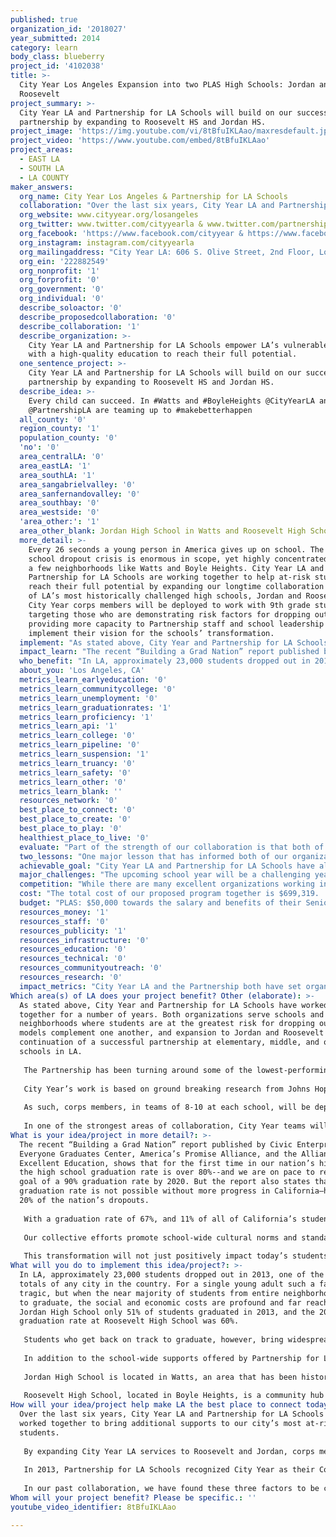 ```yaml
---
published: true
organization_id: '2018027'
year_submitted: 2014
category: learn
body_class: blueberry
project_id: '4102038'
title: >-
  City Year Los Angeles Expansion into two PLAS High Schools: Jordan and
  Roosevelt
project_summary: >-
  City Year LA and Partnership for LA Schools will build on our successful
  partnership by expanding to Roosevelt HS and Jordan HS.
project_image: 'https://img.youtube.com/vi/8tBfuIKLAao/maxresdefault.jpg'
project_video: 'https://www.youtube.com/embed/8tBfuIKLAao'
project_areas:
  - EAST LA
  - SOUTH LA
  - LA COUNTY
maker_answers:
  org_name: City Year Los Angeles & Partnership for LA Schools
  collaboration: "Over the last six years, City Year LA and Partnership for LA Schools have worked together to bring additional supports to our city’s most at-risk students. \r\n\r\nBy expanding City Year LA services to Roosevelt and Jordan, corps members will be at 10 out of 16 Partnership schools. When City Year partners with a new school, we look for a strong, positive school culture open to collaboration, committed to putting students first, and a fundamental belief in students’ potential to succeed. Partnership for LA Schools embodies this philosophy by providing students better instruction, safer campuses, enrichment programs & activities, and a rigorous curriculum that offers a platform to realize their full potential.  Partnership for LA Schools greatly values City Year corps members’ added-value by bringing additional individual attention to students that teachers often cannot extend in the course of a school day. \r\n\r\nIn 2013, Partnership for LA Schools recognized City Year as their Community Partner of the Year at its annual Family and Community Engagement Awards. We both deeply believe that our students are more likely to succeed if they attend a Partnership school with City Year corps members in the classroom. Our collaboration runs so deep that we have opted to apply for this grant together, rather than compete against one another. \r\n\r\nIn our past collaboration, we have found these three factors to be critical: 1) strong leadership from both organizations – on the ground level at the schools as well as at the senior level of our organizations; 2) shared values and a deep belief in our students and their potential; and 3) a willingness to leverage partnerships and outside resources to support our students and our work. \r\n"
  org_website: www.cityyear.org/losangeles
  org_twitter: www.twitter.com/cityyearla & www.twitter.com/partnershipla
  org_facebook: 'https://www.facebook.com/cityyear & https://www.facebook.com/PartnershipLA'
  org_instagram: instagram.com/cityyearla
  org_mailingaddress: "City Year LA: 606 S. Olive Street, 2nd Floor, Los Angeles, CA, 90014\r\nPLAS: 1541 Wilshire Blvd, Suite 200, Los Angeles, CA, 90017"
  org_ein: '222882549'
  org_nonprofit: '1'
  org_forprofit: '0'
  org_government: '0'
  org_individual: '0'
  describe_soloactor: '0'
  describe_proposedcollaboration: '0'
  describe_collaboration: '1'
  describe_organization: >-
    City Year LA and Partnership for LA Schools empower LA’s vulnerable students
    with a high-quality education to reach their full potential.
  one_sentence_project: >-
    City Year LA and Partnership for LA Schools will build on our successful
    partnership by expanding to Roosevelt HS and Jordan HS.
  describe_idea: >-
    Every child can succeed. In #Watts and #BoyleHeights @CityYearLA and
    @PartnershipLA are teaming up to #makebetterhappen
  all_county: '0'
  region_county: '1'
  population_county: '0'
  'no': '0'
  area_centralLA: '0'
  area_eastLA: '1'
  area_southLA: '1'
  area_sangabrielvalley: '0'
  area_sanfernandovalley: '0'
  area_southbay: '0'
  area_westside: '0'
  'area_other:': '1'
  area_other_blank: Jordan High School in Watts and Roosevelt High School in Boyle Heights
  more_detail: >-
    Every 26 seconds a young person in America gives up on school. The high
    school dropout crisis is enormous in scope, yet highly concentrated in just
    a few neighborhoods like Watts and Boyle Heights. City Year LA and
    Partnership for LA Schools are working together to help at-risk students
    reach their full potential by expanding our longtime collaboration into two
    of LA’s most historically challenged high schools, Jordan and Roosevelt.
    City Year corps members will be deployed to work with 9th grade students,
    targeting those who are demonstrating risk factors for dropping out,
    providing more capacity to Partnership staff and school leadership to
    implement their vision for the schools’ transformation.
  implement: "As stated above, City Year and Partnership for LA Schools have worked closely together for a number of years. Both organizations serve schools and neighborhoods where students are at the greatest risk for dropping out. Our models complement one another, and expansion to Jordan and Roosevelt is the continuation of a successful partnership at elementary, middle, and other high schools in LA.  \r\n\r\nThe Partnership has been turning around some of the lowest-performing schools in LA since 2008, by partnering with groups like City Year LA and implementing a comprehensive school transformation model. The model includes hiring the best leaders to run schools (Great Leaders), improving quality classroom instruction (Highly Effective Teaching), leveraging technology to provide individualized student support focused on accelerating proficiency in core subjects (College-Ready Students), increasing parent engagement by training families how to advocate for their children’s education (Engaged and Empowered Families), and building a movement among stakeholders toward a common vision for high student achievement and college readiness (Collective Action).\r\n\r\nCity Year’s work is based on ground breaking research from Johns Hopkins University that identified three early warning indicators of students’ likelihood to drop out—poor attendance, negative behavior, and course failure in English and math. Their research found that a sixth grade student with any of these risk factors only has a 20% chance of graduating, absent intervention.  The research also found that if students get to 10th grade on track (without risk factors) and on time, they are four times more likely to graduate.\r\n\r\nAs such, corps members, in teams of 8-10 at each school, will be deployed to the 9th grades at Jordan and Roosevelt to work with the students who are failing or at-risk of failing math and English. Partnering with teachers, corps members will provide targeted tutoring, both one-on-one and in small groups, to ensure students are making progress in those subjects. Along with in-class support, corps members will also support whole school initiatives and lead out-of-class activities to expand and optimize learning time before and after school. \r\n\r\nIn one of the strongest areas of collaboration, City Year teams will integrate with Partnership staff and school leadership to develop or enhance programs and events that engage families, such as literacy and math nights. \r\n"
  impact_learn: "The recent “Building a Grad Nation” report published by Civic Enterprises, the Everyone Graduates Center, America’s Promise Alliance, and the Alliance for Excellent Education, shows that for the first time in our nation’s history, the high school graduation rate is over 80%--and we are on pace to reach the goal of a 90% graduation rate by 2020. But the report also states that the 90% graduation rate is not possible without more progress in California—home to 20% of the nation’s dropouts. \r\n\r\nWith a graduation rate of 67%, and 11% of all of California’s students enrolled in its schools, the Los Angeles Unified School District’s progress will be a lynchpin for our national success. City Year LA and Partnership for LA Schools are turning around some of our city’s historically most-challenging campuses, where students struggle with academic achievement and the ongoing ramifications of generational poverty and violence. Both organizations are dedicated to making schools safe havens where students can learn and thrive. Combining our enhanced services – parent centers and community health facilities, etc., with additional adults serving as tutors, mentors, and role models – students will have a safety net to help them succeed. \r\n\r\nOur collective efforts promote school-wide cultural norms and standards related to student responsibility, efficacy and interactions between peers, students and adults. When we can change school climates—encouraging trust, respect and support—the impact is profound. Students are interacting positively with adults, and feel a sense of pride and ownership in their school. School pride makes students more likely to work hard in the classroom, reach out to adults for extra support, and become more engaged in activities before, during, and after school, treating their school like the valuable community resource it should be.  \r\n\r\nThis transformation will not just positively impact today’s students, but can ripple out to future generations. If students feel more connected to school and have greater success, they are more likely to graduate. If they graduate from high school, they will earn more than $1MM more in their lifetime than if they drop out. If they drop out, they are three times more likely to be unemployed and eight times more likely to go to jail. This will not only impact their lives, but their children and grandchildren. By breaking the cycle now, we can set up future generations for continued and further success. \r\n"
  who_benefit: "In LA, approximately 23,000 students dropped out in 2013, one of the highest totals of any city in the country. For a single young adult such a fate can be tragic, but when the near majority of students from entire neighborhoods fail to graduate, the social and economic costs are profound and far reaching. At Jordan High School only 51% of students graduated in 2013, and the 2013 graduation rate at Roosevelt High School was 60%.\r\n\r\nStudents who get back on track to graduate, however, bring widespread benefit to themselves and to their community. For example, every 1,000 new graduates in Los Angeles would collectively earn $15MM in additional earnings and increase the gross regional product by $21MM, in an average year. \r\n\r\nIn addition to the school-wide supports offered by Partnership for LA Schools, City Year LA will directly serve nearly 400 at-risk students in the 2014-2015 school year at Jordan and Roosevelt—providing them with targeted daily intervention to get them back on track to graduate. \r\n\r\nJordan High School is located in Watts, an area that has been historically plagued by high crime, gangs and violence. Jordan serves 640 students, who are an ethnic makeup of 83% Latino and 16% African American, with 26% of students classified as English language learners, 13% special education and 78% economically disadvantaged. Jordan has great improved academically since the Partnership’s involvement in 2011, demonstrated by a 93-point Academic Performance Index (API) jump in 2011-12, showing the highest gains among all LAUSD high school that year. Even with this improvement, the 2012-13 California Standards Test (CST) indicates that only 14% of Jordan students are proficient in English, and 8% proficient in math.\r\n\r\nRoosevelt High School, located in Boyle Heights, is a community hub of this high-poverty neighborhood. Roosevelt serves 2,470 students, who are an ethnic makeup of 99% Latino and 1% African American, with 22% of students classified as English language learners, 14% special education, and 87% economically disadvantaged. While Roosevelt has demonstrated substantial improvements since joining the Partnership in 2008, with English proficiency doubled and math proficiency tripled since the Partnership’s involvement, only 34% of Roosevelt students are proficient in English, and 10% proficient in math.\r\n"
  about_you: 'Los Angeles, CA'
  metrics_learn_earlyeducation: '0'
  metrics_learn_communitycollege: '0'
  metrics_learn_unemployment: '0'
  metrics_learn_graduationrates: '1'
  metrics_learn_proficiency: '1'
  metrics_learn_api: '1'
  metrics_learn_college: '0'
  metrics_learn_pipeline: '0'
  metrics_learn_suspension: '1'
  metrics_learn_truancy: '0'
  metrics_learn_safety: '0'
  metrics_learn_other: '0'
  metrics_learn_blank: ''
  resources_network: '0'
  best_place_to_connect: '0'
  best_place_to_create: '0'
  best_place_to_play: '0'
  healthiest_place_to_live: '0'
  evaluate: "Part of the strength of our collaboration is that both of our organizations greatly value a data-driven approach to our work and a strong sense of accountability. City Year LA focuses its measurement on the subset of students it serves, while the Partnership tracks data for all 15,000 students in its network, looking at individual, grade-level and overall gains. Our outcomes are linked – if the lowest-performing population shows increases, it will elevate the entire school’s performance and improve the Partnership network results. As the Los Angeles Unified School District is transitioning to Common Core Standards, some student level testing has been suspended for the coming year. To measure student performance in the absence of standardized tests, City Year will implement the Scholastic Inventories with the students it serves to track their academic outcomes, while the Partnership will use performance growth data from benchmark exams in math and literacy. \r\n\r\nThe following are some of City Year LA’s proposed outcomes:\r\n•\tDeploy 18 corps members to Jordan High School in Watts and Roosevelt High School in Boyle Heights\r\n•\tProvide individualized interventions to 170 students and extended learning time through City Year after-school programs to 200 students\r\n•\tMove 50% of students from an English Language Arts/Math course grade of “D” or lower to a “C” or higher, or maintain/improve an existing “C”\r\n\r\nThe following are a few key outcomes the Partnership for Los Angeles Schools plans to measure:\r\n•\tIncrease graduation rates at Jordan High School and Roosevelt High School at least 3% annually\r\n•\tIncrease growth in first-time California High School Exit Exam (CAHSEE) pass rates, required by California for students to graduate, by at least 3% annually\r\n•\tJordan and Roosevelt will outperform comparable LAUSD schools in terms of improvement on graduation rates and CAHSEE first-time pass rates\r\n•\tIncrease number of Jordan and Roosevelt students passing algebra, geometry and English with a grade of “C” or better by at least 5% annually\r\n•\tIncrease number of Jordan and Roosevelt students on track to graduate in each grade level by 3% annually\r\n•\tAt least 10% reduction in suspensions and absenteeism (as measured by attendance rates)"
  two_lessons: "One major lesson that has informed both of our organizations is that the status quo is not enough for students coming from high poverty communities. The schools where we serve have struggled for decades and generations of students have been lost. We know that even a great teacher and lesson each day is not sufficient to overcome the challenges associated with poverty and violence, especially when the majority of the class may need additional attention for a variety of reasons. Students need comprehensive support to help get them to grade level; attend school regularly when they may be responsible for siblings or older family members; become proficient in English; learn about college and the associated benefits; and more. The combined resources of our two organizations help students get the additional support they need so they can focus on that great lesson, and have the skills and tools to advance in school. \r\n\r\nResearch shows that 10% of schools produce over 50% of the dropouts, which means that only a subset of schools in LA need the in-depth services we provide.  Given this, we can be highly strategic about where we invest resources to have a disproportionate impact on LA’s educational attainment by selecting the schools that need us most and deploying corps members and wraparound services accordingly. Additionally, we serve at all levels on the education continuum- elementary, middle, and high schools, and in some cases in schools that feed into each other. For both Jordan and Roosevelt, City Year LA and Partnership for LA Schools serve the primary middle schools – Markham, Gompers, Stevenson, and Hollenbeck – that feed into them. This means that students will be better equipped to succeed in high school because of the benefits they have received in earlier grades.\r\n \r\n"
  achievable_goal: "City Year LA and Partnership for LA Schools have already agreed on the deployment of City Year corps members at Jordan and Roosevelt High Schools over the next 12 months.  Meetings between City Year LA’s program leadership and the schools’ administration have been going on for several months and conditions for success and program goals have already been determined. Thanks to the efforts of its Recruitment and Admissions team, City Year LA has already recruited and begun training the AmeriCorps members who will be serving at the two schools starting on the first LAUSD instructional day. \r\n\r\nAs natural collaboration partners in the school-turnaround space, City Year LA and Partnership for LA Schools both understand what it takes to make a partnership work, as is evident from our continued work together at eight Partnership schools. Both organizations have strong fundraising apparatuses and receive a significant portion of our budgets from government sources. To strengthen our collaboration we are working together on joint fundraising opportunities (such as this one) to tell the story of our combined impact. \r\n"
  major_challenges: "The upcoming school year will be a challenging year for schools and educators across the country as the new Smarter Balanced Common Core assessment is implemented. We have already taken steps to prepare for the new assessment and the potential shift in teaching and learning that will occur. Additionally, the new standardized tests will only begin to set a benchmark for schools as they implement it in consecutive years, and will not provide useful data for assessing students this current school year. To account for this transitional period, City Year will be assessing the students it serves through its Scholastic Reading and Math Inventories system. Both of these tests are computer-based and give students an early chance to adjust to that computer-based testing that will soon be required in schools. The tests also gather data in real time, allowing staff to supply corps members with the content and coaching they need to inform their interventions, and be more deliberate with their in-class service.  This data is also useful to teachers and school administrators as they assess how students are progressing.\r\n\r\nIn order for City Year LA to be successful at Jordan and Roosevelt, it requires certain conditions for success, which include: sufficient time in the school schedule for tutoring; a willingness to share student-level data; time dedicated for administrators to meet regularly with City Year corps members and leadership; and more. When starting at a new partner school, it often takes time for the school teachers and administration to buy into the work our corps members are doing. However, as mentioned above, City Year LA already has a strong history of building partnerships quickly and effectively at Partnership schools, and both Jordan and Roosevelt have expressed great interest in bringing City Year’s services to their campuses. Our history of collaboration as well as the familiarity of our program within their feeder schools should make both Roosevelt and Jordan excellent first year schools for City Year.\r\n"
  competition: "While there are many excellent organizations working in education, we believe each of our programs has unique strengths. We also contend that the depth of our partnership and collaboration is extremely unique in the education space, which has a history of competition and contention. \r\n\r\nPartnership for LA Schools is the only organization in Los Angeles with a track record of turning around the lowest-performing schools at scale and driving policy and programmatic changes that impact all students in LAUSD. While charter schools have shown progress toward increasing student achievement, few of their methods have proven scalable to-date, and not within the constraints of the current education system. The Partnership’s model offers another option for transforming schools that takes the benefits of charter schools and applies them in a way that is scalable to LAUSD. Partnership schools work with existing staff under labor contracts and serve all students within existing attendance boundaries. Because the Partnership team works side-by-side with LAUSD, quality practices developed in our schools can be shared with and eventually adopted by other District schools, and because Partnership schools are LAUSD schools and operate under the same District constraints, we can identify and remove barriers to success for our schools and others across LAUSD and the State.\r\n\r\nCity Year also fills a unique void due to the comprehensive package of supports we provide for the most at-risk students. Teams of corps members work from 7:30am-6:00pm to provide individualized tutoring, after-school and extracurricular programs, and positive school climate initiatives to turn around the early warning indicators for the students that need it most. We are also unique in the strong partnerships we build with teachers who report feeling more supported and able to differentiate instruction because of the corps members’ consistent presence in their classroom. There are strong after-school programs and other student support organizations, but none that are fully integrated into the school day and classroom like City Year. Corps members are uniquely positioned to help students with their homework since they witnessed the lessons taught that day and can provide different perspective and support to students. \r\n\r\nAgain, the depth of this particular partnership is unique and we are able to leverage our individual strengths, assets, and resources to better support students across Los Angeles.\r\n"
  cost: "The total cost of our proposed program together is $699,319.  Both City Year Los Angeles and the Partnership for LA Schools have sustained a strong growth and successful implementation of service through a diverse portfolio of funding and strong board leadership. \r\n\r\nThe Partnership for LA Schools will be using the funding to cover part of the cost of their Senior Director of School Transformation, who oversees all operations for their high schools.  PLAS has a strong board and diverse group of foundation, individual, and corporate funders who have helped sustain their program over the years.\r\n\r\nCity Year Los Angeles, as an AmeriCorps program, receives approximately one third of our annual budget the government, both federal and state.  Additionally, as a close partner of the Los Angeles Unified School District, we receive support from our school partners.  Superintendent John Deasy and the Principals at each of our schools have championed our ongoing partnership, and their support is indicative of the entire community. These discretionary funding decisions are governed by School Site Councils comprised of teachers, parents, and employees—an investment such as this, of scarce resources from such a diverse body of school stakeholders, reaffirms the value and responsibility that we have to the communities we serve.  The remainder of City Year's funds are raised privately in the community.  We are grateful for the lead support of our co-founders, the Goldhirsh Foundation and the Hauptman Family Foundation, as well as the support of many other leading corporations, foundations, and individuals.\r\n\r\n"
  budget: "PLAS: $50,000 towards the salary and benefits of their Senior Director of School Transformation.\r\n\r\nCity Year: \r\nStaff Salaries & Benefits\r\nStaff Salaries- $12,414\r\nStaff Benefits- $2,760\r\nTotal Staff Salaries & Benefits- $15,174 \r\n\r\nCorps Stipends & Benefits\r\nCM Stipends- $21,848\r\nCM Benefits- $3,673\r\nTotal Corps Stipends & Benefits- $25,521 \r\n\r\nOther Non-Personnel Expenses \r\nConsulting & Professional Services- $2,193 \r\nTransportation & Travel- $920 \r\nConferences & Training- $86 \r\nAdvertising & Recruiting- $341 \r\nPromotional / Appreciation- $250 \r\nProgram & Office Supplies- $1,583 \r\nInformation Technology- $343 \r\nTelecommunications- $323 \r\nDues & Fees- $19 \r\nInsurance- $95 \r\nOccupancy- $1,485 \r\nEvent Venue Expense- $1,665 \r\nDepreciation/Amortization \r\nTotal Other Non-Personnel Expenses- $9,305\r\n\r\nSubtotal Operating Expenses- $50,000 \r\n\r\nTotal Operating Expenses- $50,000 \r\n"
  resources_money: '1'
  resources_staff: '0'
  resources_publicity: '1'
  resources_infrastructure: '0'
  resources_education: '0'
  resources_technical: '0'
  resources_communityoutreach: '0'
  resources_research: '0'
  impact_metrics: "City Year LA and the Partnership both have set organizational goals that align directly to many of the LA2050 \"LEARN\" metrics.  As mentioned above, we are both working tirelessly towards improving educational outcomes for students in our city.  While targeting two schools in LAUSD that have lower-than-average graduation rates, we know that if we can improve the performance of the students and increase the number of students graduating from Roosevelt and Jordan, we can move the needle on the graduation rates in our district.  \r\n\r\nPrevious CYLA-PLAS partnerships have seen great results towards the above metrics, including at Mendez High School in Boyle Heights. During the first year City Year LA served at the Partnership’s Mendez High School, the school had the highest one-year gain on the Academic Performance Index in the entire state of California among traditional large schools.  \r\n\r\nWhile our partnership together aims to improve the whole school, we focus much of our time on improving the performance of students in English/Language Arts and Math--two subjects research says are critical to a student graduating high school.  Working towards this, City Year corps member provides structured academic support throughout the day to a targeted group of students who are off track in math or English.  In meeting with Partnership for LA Schools teachers biweekly, corps members are able to align the content of their tutoring with the current lessons being implemented in the classroom.\r\n"
Which area(s) of LA does your project benefit? Other (elaborate): >-
  As stated above, City Year and Partnership for LA Schools have worked closely
  together for a number of years. Both organizations serve schools and
  neighborhoods where students are at the greatest risk for dropping out. Our
  models complement one another, and expansion to Jordan and Roosevelt is the
  continuation of a successful partnership at elementary, middle, and other high
  schools in LA. 
   
   The Partnership has been turning around some of the lowest-performing schools in LA since 2008, by partnering with groups like City Year LA and implementing a comprehensive school transformation model. The model includes hiring the best leaders to run schools (Great Leaders), improving quality classroom instruction (Highly Effective Teaching), leveraging technology to provide individualized student support focused on accelerating proficiency in core subjects (College-Ready Students), increasing parent engagement by training families how to advocate for their children’s education (Engaged and Empowered Families), and building a movement among stakeholders toward a common vision for high student achievement and college readiness (Collective Action).
   
   City Year’s work is based on ground breaking research from Johns Hopkins University that identified three early warning indicators of students’ likelihood to drop out—poor attendance, negative behavior, and course failure in English and math. Their research found that a sixth grade student with any of these risk factors only has a 20% chance of graduating, absent intervention. The research also found that if students get to 10th grade on track (without risk factors) and on time, they are four times more likely to graduate.
   
   As such, corps members, in teams of 8-10 at each school, will be deployed to the 9th grades at Jordan and Roosevelt to work with the students who are failing or at-risk of failing math and English. Partnering with teachers, corps members will provide targeted tutoring, both one-on-one and in small groups, to ensure students are making progress in those subjects. Along with in-class support, corps members will also support whole school initiatives and lead out-of-class activities to expand and optimize learning time before and after school. 
   
   In one of the strongest areas of collaboration, City Year teams will integrate with Partnership staff and school leadership to develop or enhance programs and events that engage families, such as literacy and math nights.
What is your idea/project in more detail?: >-
  The recent “Building a Grad Nation” report published by Civic Enterprises, the
  Everyone Graduates Center, America’s Promise Alliance, and the Alliance for
  Excellent Education, shows that for the first time in our nation’s history,
  the high school graduation rate is over 80%--and we are on pace to reach the
  goal of a 90% graduation rate by 2020. But the report also states that the 90%
  graduation rate is not possible without more progress in California—home to
  20% of the nation’s dropouts. 
   
   With a graduation rate of 67%, and 11% of all of California’s students enrolled in its schools, the Los Angeles Unified School District’s progress will be a lynchpin for our national success. City Year LA and Partnership for LA Schools are turning around some of our city’s historically most-challenging campuses, where students struggle with academic achievement and the ongoing ramifications of generational poverty and violence. Both organizations are dedicated to making schools safe havens where students can learn and thrive. Combining our enhanced services – parent centers and community health facilities, etc., with additional adults serving as tutors, mentors, and role models – students will have a safety net to help them succeed. 
   
   Our collective efforts promote school-wide cultural norms and standards related to student responsibility, efficacy and interactions between peers, students and adults. When we can change school climates—encouraging trust, respect and support—the impact is profound. Students are interacting positively with adults, and feel a sense of pride and ownership in their school. School pride makes students more likely to work hard in the classroom, reach out to adults for extra support, and become more engaged in activities before, during, and after school, treating their school like the valuable community resource it should be. 
   
   This transformation will not just positively impact today’s students, but can ripple out to future generations. If students feel more connected to school and have greater success, they are more likely to graduate. If they graduate from high school, they will earn more than $1MM more in their lifetime than if they drop out. If they drop out, they are three times more likely to be unemployed and eight times more likely to go to jail. This will not only impact their lives, but their children and grandchildren. By breaking the cycle now, we can set up future generations for continued and further success.
What will you do to implement this idea/project?: >-
  In LA, approximately 23,000 students dropped out in 2013, one of the highest
  totals of any city in the country. For a single young adult such a fate can be
  tragic, but when the near majority of students from entire neighborhoods fail
  to graduate, the social and economic costs are profound and far reaching. At
  Jordan High School only 51% of students graduated in 2013, and the 2013
  graduation rate at Roosevelt High School was 60%.
   
   Students who get back on track to graduate, however, bring widespread benefit to themselves and to their community. For example, every 1,000 new graduates in Los Angeles would collectively earn $15MM in additional earnings and increase the gross regional product by $21MM, in an average year. 
   
   In addition to the school-wide supports offered by Partnership for LA Schools, City Year LA will directly serve nearly 400 at-risk students in the 2014-2015 school year at Jordan and Roosevelt—providing them with targeted daily intervention to get them back on track to graduate. 
   
   Jordan High School is located in Watts, an area that has been historically plagued by high crime, gangs and violence. Jordan serves 640 students, who are an ethnic makeup of 83% Latino and 16% African American, with 26% of students classified as English language learners, 13% special education and 78% economically disadvantaged. Jordan has great improved academically since the Partnership’s involvement in 2011, demonstrated by a 93-point Academic Performance Index (API) jump in 2011-12, showing the highest gains among all LAUSD high school that year. Even with this improvement, the 2012-13 California Standards Test (CST) indicates that only 14% of Jordan students are proficient in English, and 8% proficient in math.
   
   Roosevelt High School, located in Boyle Heights, is a community hub of this high-poverty neighborhood. Roosevelt serves 2,470 students, who are an ethnic makeup of 99% Latino and 1% African American, with 22% of students classified as English language learners, 14% special education, and 87% economically disadvantaged. While Roosevelt has demonstrated substantial improvements since joining the Partnership in 2008, with English proficiency doubled and math proficiency tripled since the Partnership’s involvement, only 34% of Roosevelt students are proficient in English, and 10% proficient in math.
How will your idea/project help make LA the best place to connect today? In LA2050?: >-
  Over the last six years, City Year LA and Partnership for LA Schools have
  worked together to bring additional supports to our city’s most at-risk
  students. 
   
   By expanding City Year LA services to Roosevelt and Jordan, corps members will be at 10 out of 16 Partnership schools. When City Year partners with a new school, we look for a strong, positive school culture open to collaboration, committed to putting students first, and a fundamental belief in students’ potential to succeed. Partnership for LA Schools embodies this philosophy by providing students better instruction, safer campuses, enrichment programs & activities, and a rigorous curriculum that offers a platform to realize their full potential. Partnership for LA Schools greatly values City Year corps members’ added-value by bringing additional individual attention to students that teachers often cannot extend in the course of a school day. 
   
   In 2013, Partnership for LA Schools recognized City Year as their Community Partner of the Year at its annual Family and Community Engagement Awards. We both deeply believe that our students are more likely to succeed if they attend a Partnership school with City Year corps members in the classroom. Our collaboration runs so deep that we have opted to apply for this grant together, rather than compete against one another. 
   
   In our past collaboration, we have found these three factors to be critical: 1) strong leadership from both organizations – on the ground level at the schools as well as at the senior level of our organizations; 2) shared values and a deep belief in our students and their potential; and 3) a willingness to leverage partnerships and outside resources to support our students and our work.
Whom will your project benefit? Please be specific.: ''
youtube_video_identifier: 8tBfuIKLAao

---
```

